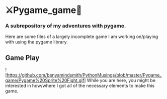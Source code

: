 # ⚔Pygame_game🐉

### A subrepository of my adventures with pygame.

Here are some files of a largely incomplete game I am working on/playing with using the pygame library.

## Game Play

![https://github.com/benyamindsmith/PythonMusings/blob/master/Pygame_game/Pygame%20Sprite%20Fight.gif]
While you are here, you might be interested in how/where I got all of the necessary elements to make this game. 
